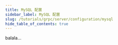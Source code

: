 ```yaml
---
title: MySQL 配置
sidebar_label: MySQL 配置
slug: /tutorials/grpc/server/configuration/mysql
hide_table_of_contents: true
---
```

balala...